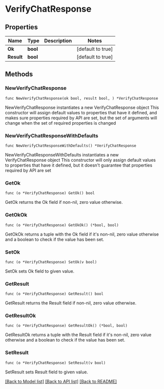 # VerifyChatResponse

## Properties

Name | Type | Description | Notes
------------ | ------------- | ------------- | -------------
**Ok** | **bool** |  | [default to true]
**Result** | **bool** |  | [default to true]

## Methods

### NewVerifyChatResponse

`func NewVerifyChatResponse(ok bool, result bool, ) *VerifyChatResponse`

NewVerifyChatResponse instantiates a new VerifyChatResponse object
This constructor will assign default values to properties that have it defined,
and makes sure properties required by API are set, but the set of arguments
will change when the set of required properties is changed

### NewVerifyChatResponseWithDefaults

`func NewVerifyChatResponseWithDefaults() *VerifyChatResponse`

NewVerifyChatResponseWithDefaults instantiates a new VerifyChatResponse object
This constructor will only assign default values to properties that have it defined,
but it doesn't guarantee that properties required by API are set

### GetOk

`func (o *VerifyChatResponse) GetOk() bool`

GetOk returns the Ok field if non-nil, zero value otherwise.

### GetOkOk

`func (o *VerifyChatResponse) GetOkOk() (*bool, bool)`

GetOkOk returns a tuple with the Ok field if it's non-nil, zero value otherwise
and a boolean to check if the value has been set.

### SetOk

`func (o *VerifyChatResponse) SetOk(v bool)`

SetOk sets Ok field to given value.


### GetResult

`func (o *VerifyChatResponse) GetResult() bool`

GetResult returns the Result field if non-nil, zero value otherwise.

### GetResultOk

`func (o *VerifyChatResponse) GetResultOk() (*bool, bool)`

GetResultOk returns a tuple with the Result field if it's non-nil, zero value otherwise
and a boolean to check if the value has been set.

### SetResult

`func (o *VerifyChatResponse) SetResult(v bool)`

SetResult sets Result field to given value.



[[Back to Model list]](../README.md#documentation-for-models) [[Back to API list]](../README.md#documentation-for-api-endpoints) [[Back to README]](../README.md)


